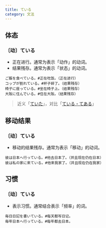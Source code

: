 ```yaml
---
title: ている
category: 文法
---
```


## 体态

### 〔动〕ている

- 正在进行。通常为表示「动作」的动词。
- 结果残存。通常为表示「状态」的动词。

```example
ご飯を食べている。#正在吃饭。（正在进行）
コップが割れている。#杯子碎了。（结果残存）
椅子に座っている。#坐在椅子上。（结果残存）
大阪に住んでいる。#住在大阪。（结果残存）
```

> 近义「[ていた](teita)」，对比「[ている・てある](teiru-tearu)」

## 移动结果

### 〔动〕ている

- 移动的结果残存。通常为表示「移动」的动词。

```example
彼は日本へ行っている。#他去日本了。（并且现在仍在日本）
彼は私の家に来ている。#他来我家了。（并且现在仍在我家）
```

## 习惯

### 〔动〕ている

- 表示习惯。通常结合表示「频率」的词。

```example
毎日日記を書いている。#每天都写日记。
毎年日本へ行っている。#每年都去日本。
```

